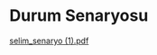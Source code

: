 # Durum Senaryosu


[selim_senaryo (1).pdf](https://github.com/iremsude/realreal-estate/files/14970510/selim_senaryo.1.pdf)
